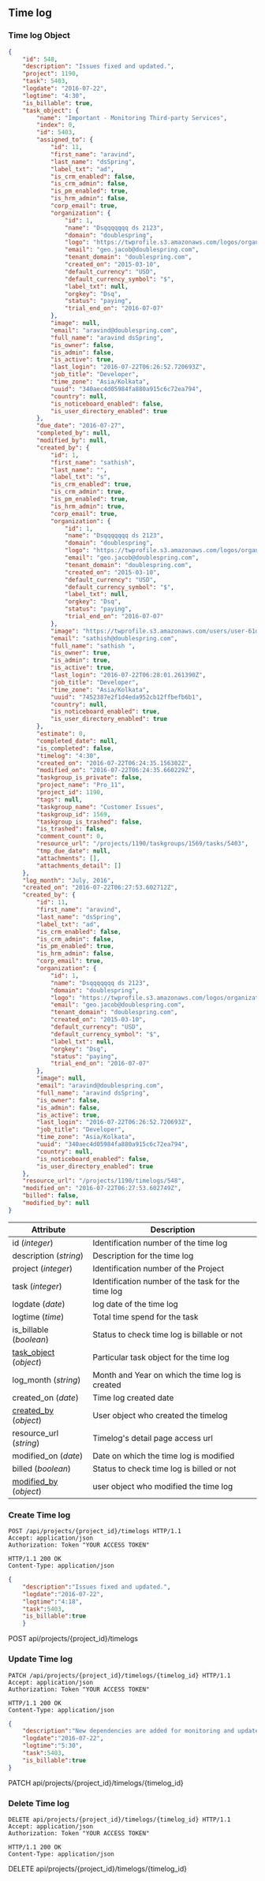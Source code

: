 ## Time log

### Time log Object

```json
{
    "id": 548,
    "description": "Issues fixed and updated.",
    "project": 1190,
    "task": 5403,
    "logdate": "2016-07-22",
    "logtime": "4:30",
    "is_billable": true,
    "task_object": {
        "name": "Important - Monitoring Third-party Services",
        "index": 0,
        "id": 5403,
        "assigned_to": {
            "id": 11,
            "first_name": "aravind",
            "last_name": "dsSpring",
            "label_txt": "ad",
            "is_crm_enabled": false,
            "is_crm_admin": false,
            "is_pm_enabled": true,
            "is_hrm_admin": false,
            "corp_email": true,
            "organization": {
                "id": 1,
                "name": "Dsqqqqqqq ds 2123",
                "domain": "doublespring",
                "logo": "https://twprofile.s3.amazonaws.com/logos/organization-1ae4b5e4-457f-4b0a-aad6-370b542fe1ce-image.jpeg",
                "email": "geo.jacob@doublespring.com",
                "tenant_domain": "doublespring.com",
                "created_on": "2015-03-10",
                "default_currency": "USD",
                "default_currency_symbol": "$",
                "label_txt": null,
                "orgkey": "Dsq",
                "status": "paying",
                "trial_end_on": "2016-07-07"
            },
            "image": null,
            "email": "aravind@doublespring.com",
            "full_name": "aravind dsSpring",
            "is_owner": false,
            "is_admin": false,
            "is_active": true,
            "last_login": "2016-07-22T06:26:52.720693Z",
            "job_title": "Developer",
            "time_zone": "Asia/Kolkata",
            "uuid": "340aec4d05984fa880a915c6c72ea794",
            "country": null,
            "is_noticeboard_enabled": false,
            "is_user_directory_enabled": true
        },
        "due_date": "2016-07-27",
        "completed_by": null,
        "modified_by": null,
        "created_by": {
            "id": 1,
            "first_name": "sathish",
            "last_name": "",
            "label_txt": "s",
            "is_crm_enabled": true,
            "is_crm_admin": true,
            "is_pm_enabled": true,
            "is_hrm_admin": true,
            "corp_email": true,
            "organization": {
                "id": 1,
                "name": "Dsqqqqqqq ds 2123",
                "domain": "doublespring",
                "logo": "https://twprofile.s3.amazonaws.com/logos/organization-1ae4b5e4-457f-4b0a-aad6-370b542fe1ce-image.jpeg",
                "email": "geo.jacob@doublespring.com",
                "tenant_domain": "doublespring.com",
                "created_on": "2015-03-10",
                "default_currency": "USD",
                "default_currency_symbol": "$",
                "label_txt": null,
                "orgkey": "Dsq",
                "status": "paying",
                "trial_end_on": "2016-07-07"
            },
            "image": "https://twprofile.s3.amazonaws.com/users/user-61ddc395-8145-493c-a72f-df70ac205783-image.jpg",
            "email": "sathish@doublespring.com",
            "full_name": "sathish ",
            "is_owner": true,
            "is_admin": true,
            "is_active": true,
            "last_login": "2016-07-22T06:28:01.261390Z",
            "job_title": "Developer",
            "time_zone": "Asia/Kolkata",
            "uuid": "7452387e2f1d4eda952cb12ffbefb6b1",
            "country": null,
            "is_noticeboard_enabled": true,
            "is_user_directory_enabled": true
        },
        "estimate": 0,
        "completed_date": null,
        "is_completed": false,
        "timelog": "4:30",
        "created_on": "2016-07-22T06:24:35.156302Z",
        "modified_on": "2016-07-22T06:24:35.660229Z",
        "taskgroup_is_private": false,
        "project_name": "Pro_11",
        "project_id": 1190,
        "tags": null,
        "taskgroup_name": "Customer Issues",
        "taskgroup_id": 1569,
        "taskgroup_is_trashed": false,
        "is_trashed": false,
        "comment_count": 0,
        "resource_url": "/projects/1190/taskgroups/1569/tasks/5403",
        "tmp_due_date": null,
        "attachments": [],
        "attachments_detail": []
    },
    "log_month": "July, 2016",
    "created_on": "2016-07-22T06:27:53.602712Z",
    "created_by": {
        "id": 11,
        "first_name": "aravind",
        "last_name": "dsSpring",
        "label_txt": "ad",
        "is_crm_enabled": false,
        "is_crm_admin": false,
        "is_pm_enabled": true,
        "is_hrm_admin": false,
        "corp_email": true,
        "organization": {
            "id": 1,
            "name": "Dsqqqqqqq ds 2123",
            "domain": "doublespring",
            "logo": "https://twprofile.s3.amazonaws.com/logos/organization-1ae4b5e4-457f-4b0a-aad6-370b542fe1ce-image.jpeg",
            "email": "geo.jacob@doublespring.com",
            "tenant_domain": "doublespring.com",
            "created_on": "2015-03-10",
            "default_currency": "USD",
            "default_currency_symbol": "$",
            "label_txt": null,
            "orgkey": "Dsq",
            "status": "paying",
            "trial_end_on": "2016-07-07"
        },
        "image": null,
        "email": "aravind@doublespring.com",
        "full_name": "aravind dsSpring",
        "is_owner": false,
        "is_admin": false,
        "is_active": true,
        "last_login": "2016-07-22T06:26:52.720693Z",
        "job_title": "Developer",
        "time_zone": "Asia/Kolkata",
        "uuid": "340aec4d05984fa880a915c6c72ea794",
        "country": null,
        "is_noticeboard_enabled": false,
        "is_user_directory_enabled": true
    },
    "resource_url": "/projects/1190/timelogs/548",
    "modified_on": "2016-07-22T06:27:53.602749Z",
    "billed": false,
    "modified_by": null
}
```

Attribute | Description
----------| -----------
id (*integer*) | Identification number of the time log
description (*string*) | Description for the time log
project (*integer*) | Identification number of the Project
task (*integer*) | Identification number of the task for the time log
logdate (*date*)  | log date of the time log
logtime (*time*) | Total time spend for the task
is_billable (*boolean*) | Status to check time log is billable or not
[task_object](#task-object) (*object*) | Particular task object for the time log
log_month (*string*) | Month and Year on which the time log is created
created_on (*date*) | Time log created date
[created_by](#pm-user-object) (*object*) | User object who created the timelog
resource_url (*string*)  | Timelog's detail page access url
modified_on (*date*) | Date on which the time log is modified
billed (*boolean*) | Status to check time log is billed or not
[modified_by](#pm-user-object) (*object*) | user object who modified the time log

### Create Time log

```http
POST /api/projects/{project_id}/timelogs HTTP/1.1
Accept: application/json
Authorization: Token "YOUR ACCESS TOKEN"

HTTP/1.1 200 OK
Content-Type: application/json
```

```json
{
	"description":"Issues fixed and updated.",
	"logdate":"2016-07-22",
	"logtime":"4:18",
	"task":5403,
	"is_billable":true
	}
```

<aside>POST  api/projects/{project_id}/timelogs</aside>

### Update Time log

```http
PATCH /api/projects/{project_id}/timelogs/{timelog_id} HTTP/1.1
Accept: application/json
Authorization: Token "YOUR ACCESS TOKEN"

HTTP/1.1 200 OK
Content-Type: application/json
```

```json
{
    "description":"New dependencies are added for monitoring and updated on online.",
    "logdate":"2016-07-22",
    "logtime":"5:30",
    "task":5403,
    "is_billable":true
}
```
	

<aside>PATCH  api/projects/{project_id}/timelogs/{timelog_id}</aside>

### Delete Time log

```http
DELETE api/projects/{project_id}/timelogs/{timelog_id} HTTP/1.1
Accept: application/json
Authorization: Token "YOUR ACCESS TOKEN"

HTTP/1.1 200 OK
Content-Type: application/json
```

<aside>DELETE  api/projects/{project_id}/timelogs/{timelog_id}</aside>


